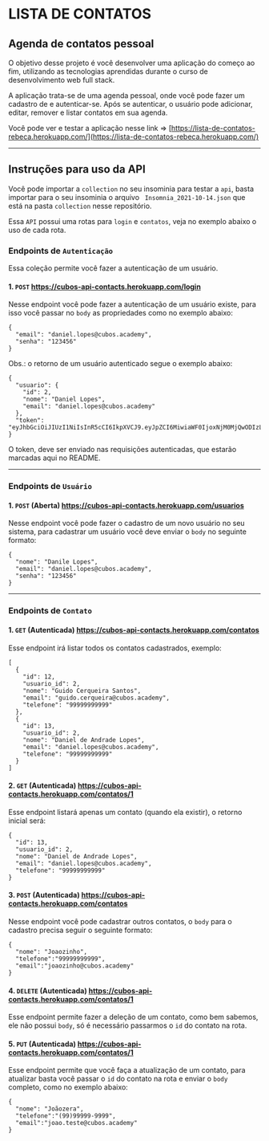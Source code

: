 

# LISTA DE CONTATOS 

## Agenda de contatos pessoal

O objetivo desse projeto é você desenvolver uma aplicação do começo ao fim, utilizando as tecnologias aprendidas durante o curso de desenvolvimento web full stack.

A aplicação trata-se de uma agenda pessoal, onde você pode fazer um cadastro de e autenticar-se. Após se autenticar, o usuário pode adicionar, editar, remover e listar contatos em sua agenda.

Você pode ver e testar a aplicação nesse link => [https://lista-de-contatos-rebeca.herokuapp.com/](https://lista-de-contatos-rebeca.herokuapp.com/)

--- 


## Instruções para uso da API

Você pode importar a `collection` no seu insominia para testar a `api`, basta importar para o seu insominia o arquivo ` Insomnia_2021-10-14.json` que está na pasta `collection` nesse repositório.

Essa `API` possui uma rotas para `login` e `contatos`, veja no exemplo abaixo o uso de cada rota.


### Endpoints de `Autenticação`

Essa coleção permite você fazer a autenticação de um usuário.

#### 1. `POST`  https://cubos-api-contacts.herokuapp.com/login
Nesse endpoint você pode fazer a autenticação de um usuário existe, para isso você passar no `body` as propriedades como no exemplo abaixo:

```json=
{
  "email": "daniel.lopes@cubos.academy",
  "senha": "123456"
}
```

Obs.: o retorno de um usuário autenticado segue o exemplo abaixo:
```json=
{
  "usuario": {
    "id": 2,
    "nome": "Daniel Lopes",
    "email": "daniel.lopes@cubos.academy"
  },
  "token": "eyJhbGciOiJIUzI1NiIsInR5cCI6IkpXVCJ9.eyJpZCI6MiwiaWF0IjoxNjM0MjQwODIzLCJleHAiOjE2MzQyNjk2MjN9.ZfJW04QQSnMy1YuwHChA5cJF8ppkGBVEmVAHtksPHGM"
}
```

O token, deve ser enviado nas requisições autenticadas, que estarão marcadas aqui no README.

---

### Endpoints de `Usuário`

#### 1. `POST` (Aberta)  https://cubos-api-contacts.herokuapp.com/usuarios
Nesse endpoint você pode fazer o cadastro de um novo usuário no seu sistema,
para cadastrar um usuário você deve enviar o `body` no seguinte formato:

```json=
{
  "nome": "Danile Lopes",
  "email": "daniel.lopes@cubos.academy",
  "senha": "123456"
}
```

---

### Endpoints de `Contato`

#### 1. `GET` (Autenticada) https://cubos-api-contacts.herokuapp.com/contatos
Esse endpoint irá listar todos os contatos cadastrados, exemplo:

```json=
[
  {
    "id": 12,
    "usuario_id": 2,
    "nome": "Guido Cerqueira Santos",
    "email": "guido.cerqueira@cubos.academy",
    "telefone": "99999999999"
  },
  {
    "id": 13,
    "usuario_id": 2,
    "nome": "Daniel de Andrade Lopes",
    "email": "daniel.lopes@cubos.academy",
    "telefone": "99999999999"
  }
]
```

#### 2. `GET` (Autenticada) https://cubos-api-contacts.herokuapp.com/contatos/1
Esse endpoint listará apenas um contato (quando ela existir), o retorno inicial será:

```json=
{
  "id": 13,
  "usuario_id": 2,
  "nome": "Daniel de Andrade Lopes",
  "email": "daniel.lopes@cubos.academy",
  "telefone": "99999999999"
}
```

#### 3. `POST` (Autenticada) https://cubos-api-contacts.herokuapp.com/contatos
Nesse endpoint você pode cadastrar outros contatos, o `body` para o cadastro precisa seguir o seguinte formato:

```json=
{
  "nome": "Joaozinho",
  "telefone":"99999999999",
  "email":"joaozinho@cubos.academy"
}
```


#### 4. `DELETE` (Autenticada) https://cubos-api-contacts.herokuapp.com/contatos/1

Esse endpoint permite fazer a deleção de um contato, como bem sabemos, ele não possui `body`, só é necessário passarmos o `id` do contato na rota.


#### 5. `PUT` (Autenticada) https://cubos-api-contacts.herokuapp.com/contatos/1
Esse endpoint permite que você faça a atualização de um contato, para atualizar basta você passar o `id` do contato na rota e enviar o `body` completo, como no exemplo abaixo:

```json=
{
  "nome": "Joãozera",
  "telefone":"(99)99999-9999",
  "email":"joao.teste@cubos.academy"
}
```



